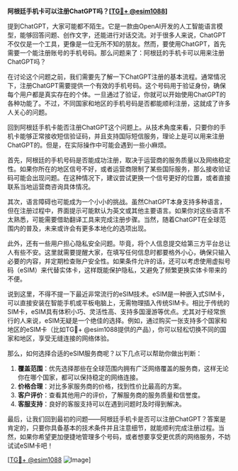 **阿根廷手机卡可以注册ChatGPT吗？[[TG💪+ @esim1088](https://t.me/s/esim1088)]**

提到ChatGPT，大家可能都不陌生。它是一款由OpenAI开发的人工智能语言模型，能够回答问题、创作文字，还能进行对话交流。对于很多人来说，ChatGPT不仅仅是一个工具，更像是一位无所不知的朋友。然而，要使用ChatGPT，首先需要一个能注册账号的手机号码。那么问题来了：阿根廷的手机卡可以用来注册ChatGPT吗？

在讨论这个问题之前，我们需要先了解一下ChatGPT注册的基本流程。通常情况下，注册ChatGPT需要提供一个有效的手机号码。这个号码用于验证身份，确保每个用户都是真实存在的个体。一旦通过了验证，你就可以开始使用ChatGPT的各种功能了。不过，不同国家和地区的手机号码是否都能顺利注册，这就成了许多人关心的问题。

回到阿根廷手机卡能否注册ChatGPT这个问题上。从技术角度来看，只要你的手机卡能够正常接收短信验证码，并且支持国际短信服务，理论上是可以用来注册ChatGPT的。但是，在实际操作中可能会遇到一些小麻烦。

首先，阿根廷的手机号码是否能成功注册，取决于运营商的服务质量以及网络稳定性。如果你所在的地区信号不好，或者运营商限制了某些国际服务，那么接收验证码可能会出现问题。在这种情况下，建议尝试更换一个信号更好的位置，或者直接联系当地运营商咨询具体情况。

其次，语言障碍也可能成为一个小小的挑战。虽然ChatGPT本身支持多种语言，但在注册过程中，界面提示可能默认为英文或其他主要语言。如果你对这些语言不太熟悉，可能需要借助翻译工具来完成注册步骤。当然，随着ChatGPT在全球范围内的普及，未来或许会有更多本地化的选项出现。

此外，还有一些用户担心隐私安全问题。毕竟，将个人信息提交给第三方平台总让人有些不安。这里就需要提醒大家，在填写任何信息时都要格外小心，确保只输入必要的内容，并定期检查账户安全性。如果条件允许的话，还可以考虑使用虚拟号码（eSIM）来代替实体卡，这样既能保护隐私，又避免了频繁更换实体卡带来的不便。

说到这里，不得不提一下最近非常流行的eSIM技术。eSIM是一种嵌入式SIM卡，可以直接安装在智能手机或平板电脑上，无需物理插入传统SIM卡。相比于传统的SIM卡，eSIM具有体积小巧、灵活性高、支持多国漫游等优点。尤其对于经常旅行的人来说，eSIM无疑是一个绝佳的选择。例如，通过购买一张支持多个国家和地区的eSIM卡（比如TG💪+ @esim1088提供的产品），你可以轻松切换不同的国家和地区，享受无缝连接的网络体验。

那么，如何选择合适的eSIM服务商呢？以下几点可以帮助你做出判断：

1. **覆盖范围**：优先选择那些在全球范围内拥有广泛网络覆盖的服务商，这样无论你在哪个国家，都可以保持稳定的网络连接。
2. **价格合理**：对比多家服务商的价格，找到性价比最高的方案。
3. **客户评价**：查看其他用户的评价，了解服务商的服务质量和信誉度。
4. **客服支持**：良好的客服支持可以在遇到问题时及时得到解决。

最后，让我们回到最初的问题——阿根廷手机卡是否可以注册ChatGPT？答案是肯定的，只要你具备基本的技术条件并且注意细节，就能顺利完成注册过程。当然，如果你希望更加便捷地管理多个号码，或者想要享受更优质的网络服务，不妨试试eSIM卡吧！

[[TG💪+ @esim1088](https://t.me/s/esim1088) ![Image](https://i.postimg.cc/4NQfJmqS/Snipaste-2025-05-13-00-14-12.png)]